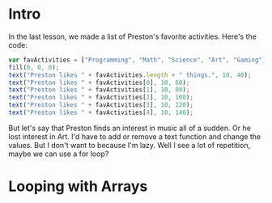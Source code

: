 # Intro
In the last lesson, we made a list of Preston's favorite activities. Here's the code:
```js
var favActivities = ["Programming", "Math", "Science", "Art", "Gaming"];
fill(0, 0, 0);
text("Preston likes " + favActivities.length + " things.", 10, 40);
text("Preston likes " + favActivities[0], 10, 60);
text("Preston likes " + favActivities[1], 10, 80);
text("Preston likes " + favActivities[2], 10, 100);
text("Preston likes " + favActivities[3], 10, 120);
text("Preston likes " + favActivities[4], 10, 140);
```
But let's say that Preston finds an interest in music all of a sudden. Or he lost interest in Art. I'd have to add or remove a text function and change the values. But I don't want to because I'm lazy. Well I see a lot of repetition, maybe we can use a for loop?

# Looping with Arrays


